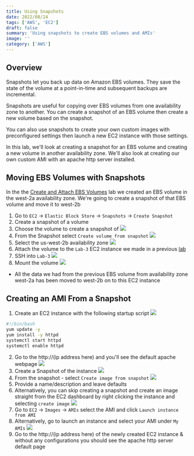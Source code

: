 ```yaml
---
title: Using Snapshots
date: 2022/08/24
tags: ['AWS', 'EC2']
draft: false
summary: 'Using snapshots to create EBS volumes and AMIs'
image: ''
category: ['AWS']
---
```


## Overview

Snapshots let you back up data on Amazon EBS volumes. They save the state of the volume at a point-in-time and subsequent backups are incremental.

Snapshots are useful for copying over EBS volumes from one availability zone to another. You can create a snapshot of an EBS volume then create a new volume based on the snapshot.

You can also use snapshots to create your own custom images with preconfigured settings then launch a new EC2 instance with those settings.

In this lab, we'll look at creating a snapshot for an EBS volume and creating a new volume in another availability zone. We'll also look at creating our own custom AMI with an apache http server installed.

## Moving EBS Volumes with Snapshots

In the the [Create and Attach EBS Volumes](/lab/AWS/Create%20and%20Attach%20EBS%20Volumes) lab we created an EBS volume in the west-2a availability zone. We're going to create a snapshot of that EBS volume and move it to west-2b

1. Go to `EC2` -> `Elastic Block Store` -> `Snapshots` -> `Create Snapshot`
2. Create a snapshot of a volume
3. Choose the volume to create a snapshot of
   ![](https://bui.blob.core.windows.net/labs/Lab_2022_08_23_20_51.webp)
4. From the Snapshot select `Create volume from snapshot`
   ![](https://bui.blob.core.windows.net/labs/Lab_2022_08_23_29_05.webp)
5. Select the us-west-2b availability zone
   ![](https://bui.blob.core.windows.net/labs/Lab_2022_08_23_30_07.webp)
6. Attach the volume to the `Lab-3` EC2 instance we made in a previous [lab](/lab/AWS/Create%20and%20Attach%20EBS%20Volumes)
7. SSH into `Lab-3`
   ![](https://bui.blob.core.windows.net/labs/Lab_2022_08_23_35_47.webp)
8. Mount the volume
   ![](https://bui.blob.core.windows.net/labs/Lab_2022_08_23_40_14.webp)

- All the data we had from the previous EBS volume from availability zone west-2a has been moved to west-2b on to this EC2 instance

## Creating an AMI From a Snapshot

1. Create an EC2 instance with the following startup script
   ![](https://bui.blob.core.windows.net/labs/Lab_2022_08_23_05_49.webp)

```bash
#!/bin/bash
yum update -y
yum install -y httpd
systemctl start httpd
systemctl enable httpd
```

2. Go to the http://(ip address here) and you'll see the default apache webpage
   ![](https://bui.blob.core.windows.net/labs/Lab_2022_08_23_50_52.webp)
3. Create a Snapshot of the instance
   ![](https://bui.blob.core.windows.net/labs/Lab_2022_08_23_52_38.webp)
4. From the snapshot - select `Create image from snapshot`
   ![](https://bui.blob.core.windows.net/labs/Lab_2022_08_23_56_54.webp)
5. Provide a name/description and leave defaults
6. Alternatively, you can skip creating a snapshot and create an image straight from the EC2 dashboard by right clicking the instance and selecting `create image`
   ![](https://bui.blob.core.windows.net/labs/Lab_2022_08_23_01_18.webp)
7. Go to `EC2` -> `Images` -> `AMIs` select the AMI and click `Launch instance from AMI`
8. Alternatively, go to launch an instance and select your AMI under `My AMIs`
   ![](https://bui.blob.core.windows.net/labs/Lab_2022_08_23_06_19.webp)
9. Go to the http://(ip address here) of the newly created EC2 instance & without any configurations you should see the apache http server default page
